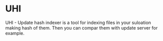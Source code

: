 UHI
===

UHI - Update hash indexer is a tool for indexing files in your suloation making hash of them. Then you can compar them with update server for example.
